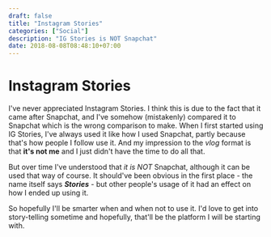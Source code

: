 ```yaml
---
draft: false
title: "Instagram Stories"
categories: ["Social"]
description: "IG Stories is NOT Snapchat"
date: 2018-08-08T08:48:10+07:00
---
```


# Instagram Stories

I've never appreciated Instagram Stories. I think this is due to the fact that it came after Snapchat, and I've somehow (mistakenly) compared it to Snapchat which is the wrong comparison to make. When I first started using IG Stories, I've always used it like how I used Snapchat, partly because that's how people I follow use it. And my impression to the *vlog* format is that **it's not me** and I just didn't have the time to do all that.

But over time I've understood that *it is NOT* Snapchat, although it can be used that way of course. It should've been obvious in the first place - the name itself says ***Stories*** - but other people's usage of it had an effect on how I ended up using it.

So hopefully I'll be smarter when and when not to use it. I'd love to get into story-telling sometime and hopefully, that'll be the platform I will be starting with.